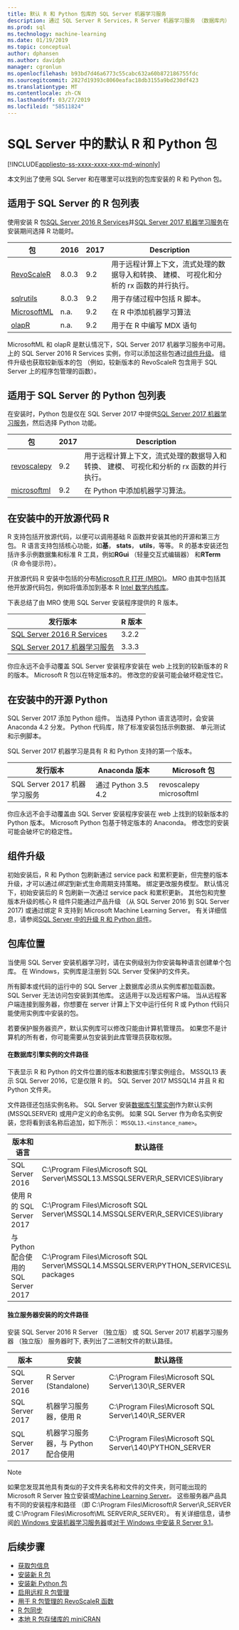 ```yaml
---
title: 默认 R 和 Python 包库的 SQL Server 机器学习服务
description: 通过 SQL Server R Services，R Server 机器学习服务 （数据库内） 和机器学习服务器 （独立版） 安装的 R 和 Python 包
ms.prod: sql
ms.technology: machine-learning
ms.date: 01/19/2019
ms.topic: conceptual
author: dphansen
ms.author: davidph
manager: cgronlun
ms.openlocfilehash: b93bd7d46a6773c55cabc632a60b872186755fdc
ms.sourcegitcommit: 2827d19393c8060eafac18db3155a9bd230df423
ms.translationtype: MT
ms.contentlocale: zh-CN
ms.lasthandoff: 03/27/2019
ms.locfileid: "58511824"
---
```

# <a name="default-r-and-python-packages-in-sql-server"></a>SQL Server 中的默认 R 和 Python 包
[!INCLUDE[appliesto-ss-xxxx-xxxx-xxx-md-winonly](../../includes/appliesto-ss-xxxx-xxxx-xxx-md-winonly.md)]

本文列出了使用 SQL Server 和在哪里可以找到的包库安装的 R 和 Python 包。  

## <a name="r-package-list-for-sql-server"></a>适用于 SQL Server 的 R 包列表

使用安装 R 包[SQL Server 2016 R Services](../install/sql-r-services-windows-install.md)并[SQL Server 2017 机器学习服务](../install/sql-machine-learning-services-windows-install.md)在安装期间选择 R 功能时。 

|包         | 2016 | 2017 | Description |
|----------------|--------------|--------------|-------------|
| [RevoScaleR](https://docs.microsoft.com/r-server/r-reference/revoscaler/revoscaler)  | 8.0.3 | 9.2 | 用于远程计算上下文，流式处理的数据导入和转换、 建模、 可视化和分析的 rx 函数的并行执行。 |
| [sqlrutils](https://docs.microsoft.com/machine-learning-server/r-reference/sqlrutils/sqlrutils) | 8.0.3 | 9.2 |用于存储过程中包括 R 脚本。 |
| [MicrosoftML](https://docs.microsoft.com/r-server/r-reference/microsoftml/microsoftml-package)| n.a. | 9.2 | 在 R 中添加机器学习算法 | 
| [olapR](https://docs.microsoft.com/machine-learning-server/r-reference/olapr/olapr) | n.a.  | 9.2 | 用于在 R 中编写 MDX 语句 |

MicrosoftML 和 olapR 是默认情况下，SQL Server 2017 机器学习服务中可用。 上的 SQL Server 2016 R Services 实例，你可以添加这些包通过[组件升级](use-sqlbindr-exe-to-upgrade-an-instance-of-sql-server.md)。 组件升级也获取较新版本的包 （例如，较新版本的 RevoScaleR 包含用于 SQL Server 上的程序包管理的函数）。

## <a name="python-package-list-for-sql-server"></a>适用于 SQL Server 的 Python 包列表

在安装时，Python 包是仅在 SQL Server 2017 中提供[SQL Server 2017 机器学习服务](../install/sql-machine-learning-services-windows-install.md)，然后选择 Python 功能。

| 包         | 2017    |  Description |
| -----------------|-------------|------------|
| [revoscalepy](https://docs.microsoft.com/machine-learning-server/python-reference/revoscalepy/revoscalepy-package) | 9.2 | 用于远程计算上下文，流式处理的数据导入和转换、 建模、 可视化和分析的 rx 函数的并行执行。 |
| [microsoftml](https://docs.microsoft.com/machine-learning-server/python-reference/microsoftml/microsoftml-package) | 9.2 | 在 Python 中添加机器学习算法。 |

## <a name="open-source-r-in-your-installation"></a>在安装中的开放源代码 R

R 支持包括开放源代码，以便可以调用基础 R 函数并安装其他的开源和第三方包。 R 语言支持包括核心功能，如**基**， **stats**， **utils**，等等。 R 的基本安装还包括许多示例数据集和标准 R 工具，例如**RGui** （轻量交互式编辑器） 和**RTerm** （R 命令提示符）。 

开放源代码 R 安装中包括的分布[Microsoft R 打开 (MRO)](https://mran.microsoft.com/open)。 MRO 由其中包括其他开放源代码包，例如将值添加到基本 R [Intel 数学内核库](https://en.wikipedia.org/wiki/Math_Kernel_Library)。

下表总结了由 MRO 使用 SQL Server 安装程序提供的 R 版本。

|发行版本             | R 版本       |
|--------------------|-----------------|
| [SQL Server 2016 R Services](../install/sql-r-services-windows-install.md) | 3.2.2   | 
| [SQL Server 2017 机器学习服务](../install/sql-machine-learning-services-windows-install.md) | 3.3.3 |

你应永远不会手动覆盖 SQL Server 安装程序安装在 web 上找到的较新版本的 R 的版本。 Microsoft R 包以在特定版本的。 修改您的安装可能会破坏稳定性它。

## <a name="open-source-python-in-your-installation"></a>在安装中的开源 Python

SQL Server 2017 添加 Python 组件。 当选择 Python 语言选项时，会安装 Anaconda 4.2 分发。 Python 代码库，除了标准安装包括示例数据、 单元测试和示例脚本。 

SQL Server 2017 机器学习是具有 R 和 Python 支持的第一个版本。

|发行版本             | Anaconda 版本| Microsoft 包    |
|--------------------|-----------------|-----------------------|
| SQL Server 2017 机器学习服务  | 通过 Python 3.5 4.2 | revoscalepy microsoftml |

你应永远不会手动覆盖由 SQL Server 安装程序安装在 web 上找到的较新版本的 Python 版本。 Microsoft Python 包基于特定版本的 Anaconda。 修改您的安装可能会破坏它的稳定性。

## <a name="component-upgrades"></a>组件升级

初始安装后，R 和 Python 包刷新通过 service pack 和累积更新，但完整的版本升级，才可以通过*绑定*到新式生命周期支持策略。 绑定更改服务模型。 默认情况下，初始安装后的 R 包刷新一次通过 service pack 和累积更新。 其他包和完整版本升级的核心 R 组件只能通过产品升级 （从 SQL Server 2016 到 SQL Server 2017) 或通过绑定 R 支持到 Microsoft Machine Learning Server。 有关详细信息，请参阅[SQL Server 中的升级 R 和 Python 组件](use-sqlbindr-exe-to-upgrade-an-instance-of-sql-server.md)。

## <a name="package-library-location"></a>包库位置

当使用 SQL Server 安装机器学习时，请在实例级别为你安装每种语言创建单个包库。 在 Windows，实例库是注册到 SQL Server 受保护的文件夹。

所有脚本或代码的运行中的 SQL Server 上数据库必须从实例库都加载函数。 SQL Server 无法访问包安装到其他库。 这适用于以及远程客户端。 当从远程客户端连接到服务器，你想要在 server 计算上下文中运行任何 R 或 Python 代码只能使用实例库中安装的包。

若要保护服务器资产，默认实例库可以修改只能由计算机管理员。 如果您不是计算机的所有者，你可能需要从包安装到此库管理员获取权限。 

#### <a name="file-path-for-in-database-engine-instances"></a>在数据库引擎实例的文件路径

下表显示 R 和 Python 的文件位置的版本和数据库引擎实例组合。 MSSQL13 表示 SQL Server 2016，它是仅限 R 的。 SQL Server 2017 MSSQL14 并且 R 和 Python 文件夹。 

文件路径还包括实例名称。 SQL Server 安装[数据库引擎实例](../../database-engine/configure-windows/database-engine-instances-sql-server.md)作为默认实例 (MSSQLSERVER) 或用户定义的命名实例。 如果 SQL Server 作为命名实例安装，您将看到该名称后追加，如下所示： `MSSQL13.<instance_name>`。

|版本和语言  | 默认路径|
|----------------------|------------|
| SQL Server 2016 |C:\Program Files\Microsoft SQL Server\MSSQL13.MSSQLSERVER\R_SERVICES\library|
| 使用 R 的 SQL Server 2017|C:\Program Files\Microsoft SQL Server\MSSQL14.MSSQLSERVER\R_SERVICES\library |
| 与 Python 配合使用的 SQL Server 2017 |C:\Program Files\Microsoft SQL Server\MSSQL14.MSSQLSERVER\PYTHON_SERVICES\Lib\site-packages |


#### <a name="file-path-for-standalone-server-installations"></a>独立服务器安装的的文件路径

安装 SQL Server 2016 R Server （独立版） 或 SQL Server 2017 机器学习服务器 （独立版） 服务器时下, 表列出了二进制文件的默认路径。 

|版本| 安装|默认路径|
|-------|-------------|------------|
| SQL Server 2016|R Server (Standalone)| C:\Program Files\Microsoft SQL Server\130\R_SERVER|
|SQL Server 2017|机器学习服务器，使用 R |C:\Program Files\Microsoft SQL Server\140\R_SERVER|
|SQL Server 2017|机器学习服务器，与 Python 配合使用 |C:\Program Files\Microsoft SQL Server\140\PYTHON_SERVER|

> [!NOTE]
> 如果您发现其他具有类似的子文件夹名称和文件的文件夹，则可能出现的 Microsoft R Server 独立安装或[Machine Learning Server](https://docs.microsoft.com/machine-learning-server/)。 这些服务器产品具有不同的安装程序和路径 （即 C:\Program Files\Microsoft\R Server\R_SERVER 或 C:\Program Files\Microsoft\ML SERVER\R_SERVER）。 有关详细信息，请参阅[的 Windows 安装机器学习服务器](https://docs.microsoft.com/machine-learning-server/install/machine-learning-server-windows-install)或[对于 Windows 中安装 R Server 9.1](https://docs.microsoft.com/machine-learning-server/install/r-server-install-windows)。

## <a name="next-steps"></a>后续步骤

+ [获取包信息](determine-which-packages-are-installed-on-sql-server.md)
+ [安装新 R 包](install-additional-r-packages-on-sql-server.md)
+ [安装新 Python 包](../python/install-additional-python-packages-on-sql-server.md)
+ [启用远程 R 包管理](r-package-how-to-enable-or-disable.md)
+ [用于 R 包管理的 RevoScaleR 函数](use-revoscaler-to-manage-r-packages.md)
+ [R 包同步](package-install-uninstall-and-sync.md)
+ [本地 R 包存储库的 miniCRAN](create-a-local-package-repository-using-minicran.md)
